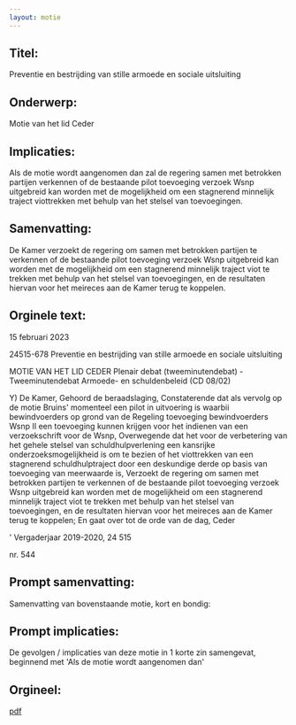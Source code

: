 ```yaml
---
layout: motie
---
```

## Titel:
Preventie en bestrijding van stille armoede en sociale uitsluiting
## Onderwerp:
Motie van het lid Ceder
## Implicaties:

Als de motie wordt aangenomen dan zal de regering samen met betrokken partijen verkennen of de bestaande pilot toevoeging verzoek Wsnp uitgebreid kan worden met de mogelijkheid om een stagnerend minnelijk traject viottrekken met behulp van het stelsel van toevoegingen.
## Samenvatting:

De Kamer verzoekt de regering om samen met betrokken partijen te verkennen of de bestaande pilot toevoeging verzoek Wsnp uitgebreid kan worden met de mogelijkheid om een stagnerend minnelijk traject viot te trekken met behulp van het stelsel van toevoegingen, en de resultaten hiervan voor het meireces aan de Kamer terug te koppelen.
## Orginele text:


15 februari 2023

24515-678
Preventie en bestrijding van stille armoede en sociale uitsluiting

MOTIE VAN HET LID CEDER
Plenair debat (tweeminutendebat) - Tweeminutendebat Armoede- en schuldenbeleid (CD 08/02)

Y)
De Kamer,
Gehoord de beraadslaging,
Constaterende dat als vervolg op de motie Bruins' momenteel een pilot in uitvoering is waarbii
bewindvoerders op grond van de Regeling toevoeging bewindvoerders Wsnp II een toevoeging
kunnen krijgen voor het indienen van een verzoekschrift voor de Wsnp,
Overwegende dat het voor de verbetering van het gehele stelsel van schuldhulpverlening een
kansrijke onderzoeksmogelijkheid is om te bezien of het viottrekken van een stagnerend
schuldhulptraject door een deskundige derde op basis van toevoeging van meerwaarde is,
Verzoekt de regering om samen met betrokken partijen te verkennen of de bestaande pilot toevoeging
verzoek Wsnp uitgebreid kan worden met de mogelijkheid om een stagnerend minnelijk traject viot te
trekken met behulp van het stelsel van toevoegingen, en de resultaten hiervan voor het meireces aan
de Kamer terug te koppelen;
En gaat over tot de orde van de dag,
Ceder

' Vergaderjaar 2019-2020, 24 515

nr. 544


## Prompt samenvatting:
Samenvatting van bovenstaande motie, kort en bondig:


## Prompt implicaties:
De gevolgen / implicaties van deze motie in 1 korte zin samengevat, beginnend met 'Als de motie wordt aangenomen dan' 

## Orgineel:
[pdf](https://gegevensmagazijn.tweedekamer.nl/OData/v4/2.0/Document(1e8e22ac-51f0-4ed8-a453-4558d524dd0c)/resource)
